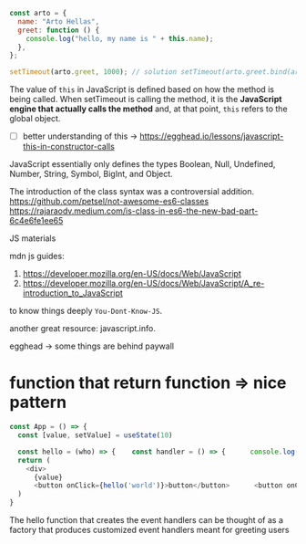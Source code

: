 ```javascript
const arto = {
  name: "Arto Hellas",
  greet: function () {
    console.log("hello, my name is " + this.name);
  },
};

setTimeout(arto.greet, 1000); // solution setTimeout(arto.greet.bind(arto))
```

The value of `this` in JavaScript is defined based on how the method is being called. When setTimeout is calling the method, it is the **JavaScript engine that actually calls the method** and, at that point, `this` refers to the global object.

- [ ] better understanding of this -> https://egghead.io/lessons/javascript-this-in-constructor-calls

JavaScript essentially only defines the types Boolean, Null, Undefined, Number, String, Symbol, BigInt, and Object.

The introduction of the class syntax was a controversial addition.
https://github.com/petsel/not-awesome-es6-classes
https://rajaraodv.medium.com/is-class-in-es6-the-new-bad-part-6c4e6fe1ee65

JS materials

mdn js guides:

1. https://developer.mozilla.org/en-US/docs/Web/JavaScript
2. https://developer.mozilla.org/en-US/docs/Web/JavaScript/A_re-introduction_to_JavaScript

to know things deeply `You-Dont-Know-JS`.

another great resource: javascript.info.

egghead -> some things are behind paywall

# function that return function => nice pattern

```javascript
const App = () => {
  const [value, setValue] = useState(10)

  const hello = (who) => {    const handler = () => {      console.log('hello', who)    }    return handler  }
  return (
    <div>
      {value}
      <button onClick={hello('world')}>button</button>      <button onClick={hello('react')}>button</button>      <button onClick={hello('function')}>button</button>    </div>
  )
}
```

The hello function that creates the event handlers can be thought of as a factory that produces customized event handlers meant for greeting users
